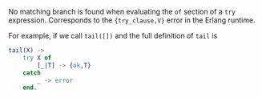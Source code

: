 No matching branch is found when evaluating the `of` section of a `try` expression. Corresponds to the `{try_clause,V}` error in the Erlang runtime.

For example, if we call `tail([])` and the full definition of `tail` is

```erlang
tail(X) ->
    try X of
        [_|T] -> {ok,T}
    catch
        _ -> error
    end.
```

